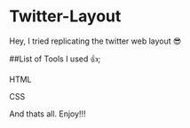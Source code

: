 # Twitter-Layout

 Hey, I tried replicating the twitter web layout 😎
 
##List of Tools I used :+1:;

HTML

CSS

And thats all.
Enjoy!!!
